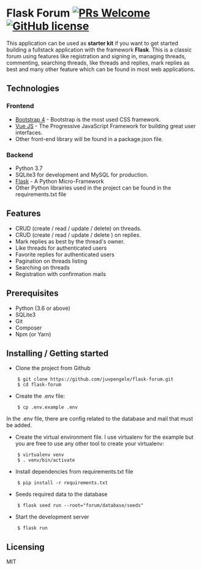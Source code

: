  
# Flask Forum [![PRs Welcome](https://img.shields.io/badge/PRs-welcome-brightgreen.svg?style=flat-square)](http://makeapullrequest.com) [![GitHub license](https://img.shields.io/badge/license-MIT-blue.svg?style=flat-square)](https://github.com/your/your-project/blob/master/LICENSE)


This application can be used as **starter kit** if you want to get started building a fullstack application with the framework **Flask**. 
This is a classic forum using features like registration and signing in,  managing threads, commenting, searching threads, like threads and replies, mark replies as best and many other feature which can be found in most web applications.


## Technologies

### Frontend

* [Bootstrap 4](https://getbootstrap.com) - Bootstrap is the most used CSS framework.
* [Vue JS](https://vuejs.org/) - The Progressive JavaScript Framework  for building great user interfaces.
* Other front-end library will be found in a package.json file.

### Backend

* Python 3.7
* SQLite3 for development and MySQL for production.
* [Flask](https://flask.palletsprojects.com/en/1.1.x/) - A Python Micro-Framework
* Other Python librairies used in the project can be found in the requirements.txt file

## Features

* CRUD (create / read / update / delete) on threads.
* CRUD (create / read / update / delete ) on replies.
* Mark replies as best by the thread's owner.
* Like threads for authenticated users
* Favorite replies for authenticated users
* Pagination on threads listing
* Searching on threads
* Registration with confirmation mails

## Prerequisites

* Python (3.6 or above)
* SQLite3
* Git
* Composer
* Npm (or Yarn)

## Installing / Getting started

* Clone the project from Github

```shell
    $ git clone https://github.com/juvpengele/flask-forum.git
    $ cd flask-forum
```

* Create the .env file:

```shell
    $ cp .env.example .env
```

In the .env file, there are config related to the database and mail that must be added.

* Create the virtual environment file. I use virtualenv for the example but you are free to use any
other tool to create your virtualenv:

```shell
    $ virtualenv venv
    $ . venv/bin/activate
```

* Install dependencies from requirements.txt file

```shell
    $ pip install -r requirements.txt
```

*   Seeds required data to the database

```shell
    $ flask seed run --root="forum/database/seeds"
```

*   Start the development server

```shell
    $ flask run
```

## Licensing

MIT
